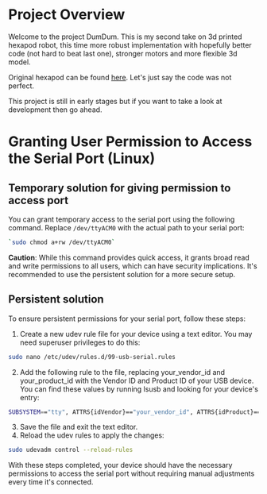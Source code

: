# Project Overview
Welcome to the project DumDum. This is my second take on 3d printed hexapod robot, this time more robust implementation with hopefully better code (not hard to beat last one), stronger motors and more flexible 3d model.

Original hexapod can be found [here](https://github.com/Neidz/Hexapod). Let's just say the code was not perfect.

This project is still in early stages but if you want to take a look at development then go ahead.

# Granting User Permission to Access the Serial Port (Linux)

## Temporary solution for giving permission to access port
You can grant temporary access to the serial port using the following command. Replace `/dev/ttyACM0` with the actual path to your serial port:

```bash
`sudo chmod a+rw /dev/ttyACM0`
```

**Caution**: While this command provides quick access, it grants broad read and write permissions to all users, which can have security implications. It's recommended to use the persistent solution for a more secure setup.

## Persistent solution
To ensure persistent permissions for your serial port, follow these steps:
1. Create a new udev rule file for your device using a text editor. You may need superuser privileges to do this:

```bash
sudo nano /etc/udev/rules.d/99-usb-serial.rules
```

2. Add the following rule to the file, replacing your_vendor_id and your_product_id with the Vendor ID and Product ID of your USB device. You can find these values by running lsusb and looking for your device's entry:

```bash
SUBSYSTEM=="tty", ATTRS{idVendor}=="your_vendor_id", ATTRS{idProduct}=="your_product_id", MODE="0666"
```

3. Save the file and exit the text editor.
4. Reload the udev rules to apply the changes:

```bash
sudo udevadm control --reload-rules
```

With these steps completed, your device should have the necessary permissions to access the serial port without requiring manual adjustments every time it's connected.